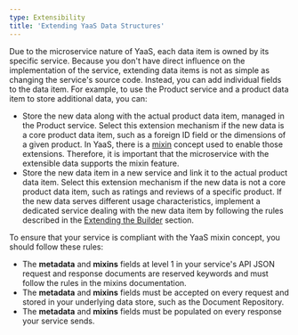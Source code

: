 ```yaml
---
type: Extensibility
title: 'Extending YaaS Data Structures'
---
```


Due to the microservice nature of YaaS, each data item is owned by its specific service. Because you don't have direct influence on the implementation of the service, extending data items is not as simple as changing the service's source code. Instead, you can add individual fields to the data item. For example, to use the Product service and a product data item to store additional data, you can:

* Store the new data along with the actual product data item, managed in the Product service. Select this extension mechanism if the new data is a core product data item, such as a foreign ID field or the dimensions of a given product. In YaaS, there is a <a href="/services/document/latest/index.html#Mixins">mixin</a> concept used to enable those extensions. Therefore, it is important that the microservice with the extensible data supports the mixin feature.
* Store the new data item in a new service and link it to the actual product data item. Select this extension mechanism if the new data is not a core product data item, such as ratings and reviews of a specific product. If the new data serves different usage characteristics, implement a dedicated service dealing with the new data item by following the rules described in the <a href="/overview/extensibility/index.html#ExtendingtheBuilder">Extending the Builder</a> section.

To ensure that your service is compliant with the YaaS mixin concept, you should follow these rules:

* The **metadata** and **mixins** fields at level 1 in your service's API JSON request and response documents are reserved keywords and must follow the rules in the mixins documentation.
* The **metadata** and **mixins** fields must be accepted on every request and stored in your underlying data store, such as the Document Repository.
* The **metadata** and **mixins** fields must be populated on every response your service sends.
